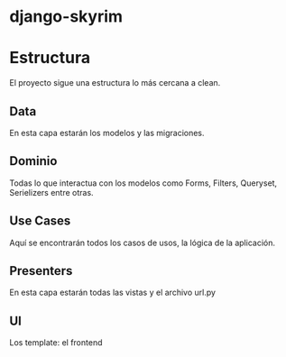 # django-skyrim

# Estructura
El proyecto sigue una estructura lo más cercana a clean.

## Data
En esta capa estarán los modelos y las migraciones.

## Dominio
Todas lo que interactua con los modelos como Forms, Filters, Queryset, Serielizers entre otras.

## Use Cases
Aquí se encontrarán todos los casos de usos, la lógica de la aplicación. 

## Presenters
En esta capa estarán todas las vistas y el archivo url.py

## UI
Los template: el frontend

